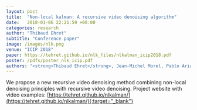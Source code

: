 ```yaml
---
layout: post
title:  "Non-local kalman: A recursive video denoising algorithm"
date:   2018-01-06 22:21:59 +00:00
categories: research
author: "Thibaud Ehret"
subtitle: "Conference paper"
image: /images/nlk.png
venue: "ICIP 2018"
paper: https://tehret.github.io/nlk_files/nlkalman_icip2018.pdf
poster: /pdfs/poster_nlk_icip.pdf
authors: "<strong>Thibaud Ehret</strong>, Jean-Michel Morel, Pablo Arias"
---
```

We propose a new recursive video denoising method combining non-local denoising principles with recursive video denoising.
Project website with video examples: [https://tehret.github.io/nlkalman/](https://tehret.github.io/nlkalman/){:target="_blank"}
